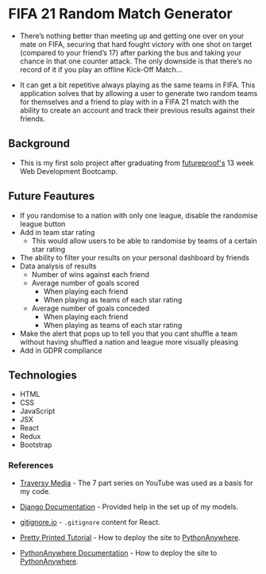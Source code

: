 # FIFA 21 Random Match Generator

-   There’s nothing better than meeting up and getting one over on your mate on FIFA, securing that hard fought victory with one shot on target (compared to your friend’s 17) after parking the bus and taking your chance in that one counter attack. The only downside is that there’s no record of it if you play an offline Kick-Off Match...

-   It can get a bit repetitive always playing as the same teams in FIFA. This application solves that by allowing a user to generate two random teams for themselves and a friend to play with in a FIFA 21 match with the ability to create an account and track their previous results against their friends.

## Background

-   This is my first solo project after graduating from [futureproof's](https://getfutureproof.co.uk/) 13 week Web Development Bootcamp.

## Future Feautures

-   If you randomise to a nation with only one league, disable the randomise league button
-   Add in team star rating
    -   This would allow users to be able to randomise by teams of a certain star rating
-   The ability to filter your results on your personal dashboard by friends
-   Data analysis of results
    -   Number of wins against each friend
    -   Average number of goals scored
        -   When playing each friend
        -   When playing as teams of each star rating
    -   Average number of goals conceded
        -   When playing each friend
        -   When playing as teams of each star rating
-   Make the alert that pops up to tell you that you cant shuffle a team without having shuffled a nation and league more visually pleasing
-   Add in GDPR compliance

## Technologies

-   HTML
-   CSS
-   JavaScript
-   JSX
-   React
-   Redux
-   Bootstrap

### References

-   [Traversy Media](https://www.youtube.com/watch?v=Uyei2iDA4Hs&list=PLillGF-RfqbbRA-CIUxlxkUpbq0IFkX60&index=1) - The 7 part series on YouTube was used as a basis for my code.
-   [Django Documentation](https://www.djangoproject.com/) - Provided help in the set up of my models.

-   [gitignore.io](https://www.toptal.com/developers/gitignore) - `.gitignore` content for React.
-   [Pretty Printed Tutorial](https://www.youtube.com/watch?v=Y4c4ickks2A) - How to deploy the site to [PythonAnywhere](https://www.pythonanywhere.com/).
-   [PythonAnywhere Documentation](https://help.pythonanywhere.com/pages/DeployExistingDjangoProject/) - How to deploy the site to [PythonAnywhere](https://www.pythonanywhere.com/).
